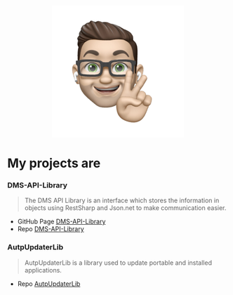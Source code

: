 <p align="center"> <a href="https://github.com/HendrikKoelbel/"> <img width="300" heigh="300" src="https://raw.githubusercontent.com/HendrikKoelbel/HendrikKoelbel.github.io/master/img/IMG_2465_transparent.png"/> </a> </p>

# My projects are

### DMS-API-Library
> The DMS API Library is an interface which stores the information in objects using RestSharp and Json.net to make communication easier.
- GitHub Page [DMS-API-Library](https://HendrikKoelbel.github.io/DMS-API-Library)
- Repo [DMS-API-Library](https://github.com/HendrikKoelbel/DMS-API-Library)

### AutpUpdaterLib
> AutpUpdaterLib is a library used to update portable and installed applications.
- Repo [AutpUpdaterLib](https://github.com/HenkLab/AutoUpdaterLib)

